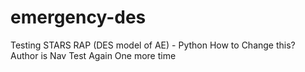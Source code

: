 # emergency-des
Testing STARS RAP (DES model of AE) - Python
How to Change this?
Author is Nav
Test Again
One more time
